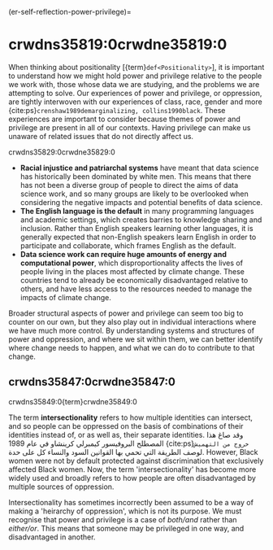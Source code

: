 (er-self-reflection-power-privilege)=
# crwdns35819:0crwdne35819:0

When thinking about positionality [{term}`def<Positionality>`], it is important to understand how we might hold power and privilege relative to the people we work with, those whose data we are studying, and the problems we are attempting to solve. Our experiences of power and privilege, or oppression, are tightly interwoven with our experiences of class, race, gender and more {cite:ps}`crenshaw1989demarginalizing, collins1990black`. These experiences are important to consider because themes of power and privilege are present in all of our contexts. Having privilege can make us unaware of related issues that do not directly affect us.

crwdns35829:0crwdne35829:0  
<!-- Welcome more examples here! -->
- **Racial injustice and patriarchal systems** have meant that data science has historically been dominated by white men. This means that there has not been a diverse group of people to direct the aims of data science work, and so many groups are likely to be overlooked when considering the negative impacts and potential benefits of data science.
- **The English language is the default** in many programming languages and academic settings, which creates barries to knowledge sharing and inclusion. Rather than English speakers learning other languages, it is generally expected that non-English speakers learn English in order to participate and collaborate, which frames English as the default.
- **Data science work can require huge amounts of energy and computational power**, which disproportionality affects the lives of people living in the places most affected by climate change. These countries tend to already be economically disadvantaged relative to others, and have less access to the resources needed to manage the impacts of climate change.

Broader structural aspects of power and privilege can seem too big to counter on our own, but they also play out in individual interactions where we have much more control. By understanding systems and structures of power and oppression, and where we sit within them, we can better identify where change needs to happen, and what we can do to contribute to that change.

## crwdns35847:0crwdne35847:0

crwdns35849:0{term}crwdne35849:0

The term **intersectionality** refers to how multiple identities can intersect, and so people can be oppressed on the basis of combinations of their identities instead of, or as well as, their separate identities. وقد صاغ هذا المصطلح البروفيسور كيمبرلي كرينشاو في عام 1989 {cite:ps}`خروج من التهميش` لوصف الطريقة التي تحمي بها القوانين السود والنساء كل على حدة. However, Black women were not by default protected against discrimination that exclusively affected Black women. Now, the term 'intersectionality' has become more widely used and broadly refers to how people are often disadvantaged by multiple sources of oppression.

Intersectionality has sometimes incorrectly been assumed to be a way of making a 'heirarchy of oppression', which is not its purpose. We must recognise that power and privilege is a case of _both/and_ rather than _either/or_. This means that someone may be privileged in one way, and disadvantaged in another.
